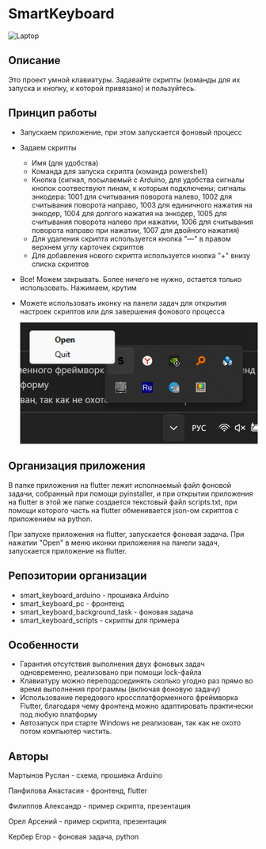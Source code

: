 # SmartKeyboard
<img src="img/laptop.png" width="" alt="Laptop">

## Описание
Это проект умной клавиатуры. Задавайте скрипты (команды для их запуска и кнопку, к которой привязано) и пользуйтесь.
## Принцип работы
- Запускаем приложение, при этом запускается фоновый процесс
- Задаем скрипты
    - Имя (для удобства)
    - Команда для запуска скрипта (команда powershell)
    - Кнопка (сигнал, посылаемый с Arduino, для удобства сигналы кнопок соотвествуют пинам, к которым подключены; сигналы энкодера: 1001 для считывания поворота налево, 1002 для считывания поворота направо, 1003 для единичного нажатия на энкодер, 1004 для долгого нажатия на энкодер, 1005 для считывания поворота налево при нажатии, 1006 для считывания поворота направо при нажатии, 1007 для двойного нажатия)
    - Для удаления скрипта используется кнопка "—" в правом верхнем углу карточек скриптов
    - Для добавления нового скрипта используется кнопка "+" внизу списка скриптов
- Все! Можем закрывать. Более ничего не нужно, остается только использовать. Нажимаем, крутим
- Можете использовать иконку на панели задач для открытия настроек скриптов или для завершения фонового процесса

    <img src="img/stray.png" width="" alt="stray">

## Организация приложения
В папке приложения на flutter лежит исполнаемый файл фоновой задачи, собранный при помощи pyinstaller, и при открытии приложения на flutter в этой же папке создается текстовый файл scripts.txt, при помощи которого часть на flutter обменивается json-ом скриптов с приложением на python.

При запуске приложения на flutter, запускается фоновая задача. При нажатии "Open" в меню иконки приложения на панели задач, запускается приложение на flutter.
## Репозитории организации
- smart_keyboard_arduino - прошивка Arduino
- smart_keyboard_pc - фронтенд
- smart_keyboard_background_task - фоновая задача
- smart_keyboard_scripts - скрипты для примера
## Особенности
- Гарантия отсутствия выполнения двух фоновых задач одновременно, реализовано при помощи lock-файла
- Клавиатуру можно переподсоединять сколько угодно раз прямо во время выполнения программы (включая фоновую задачу)
- Использование передового кроссплатформенного фреймворка Flutter, благодаря чему фронтенд можно адаптировать практически под любую платформу
- Автозапуск при старте Windows не реализован, так как не охото потом компьютер чистить.
## Авторы
Мартынов Руслан - схема, прошивка Arduino

Панфилова Анастасия - фронтенд, flutter

Филиппов Александр - пример скрипта, презентация

Орел Арсений - пример скрипта, презентация

Кербер Егор - фоновая задача, python
